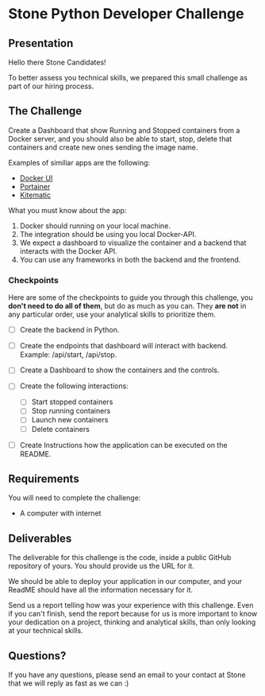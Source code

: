 # Stone Python Developer Challenge

## Presentation

Hello there Stone Candidates!

To better assess you technical skills, we prepared this small challenge as part of our hiring process.

## The Challenge

Create a Dashboard that show Running and Stopped containers from a Docker server, and you should also be able to start, stop, delete that containers and create new ones sending the image name.

Examples of similiar apps are the following:
- [Docker UI](https://github.com/otothea/docker-ui)
- [Portainer](https://www.portainer.io/)
- [Kitematic](https://kitematic.com/)


What you must know about the app:
1. Docker should running on your local machine.
2. The integration should be using you local Docker-API.
3. We expect a dashboard to visualize the container and a backend that interacts with the Docker API.
4. You can use any frameworks in both the backend and the frontend.

### Checkpoints

Here are some of the checkpoints to guide you through this challenge, you **don't need to do all of them**, but do as much as you can. They **are not** in any particular order, use your analytical skills to prioritize them.

- [ ] Create the backend in Python.
- [ ] Create the endpoints that dashboard will interact with backend. Example: /api/start, /api/stop.
- [ ] Create a Dashboard to show the containers and the controls.
- [ ] Create the following interactions:
  - [ ] Start stopped containers
  - [ ] Stop running containers
  - [ ] Launch new containers
  - [ ] Delete containers
- [ ] Create Instructions how the application can be executed on the README.


## Requirements

You will need to complete the challenge:

- A computer with internet


## Deliverables

The deliverable for this challenge is the code, inside a public GitHub repository of yours. You should provide us the URL for it.

We should be able to deploy your application in our computer, and your ReadME should have all the information necessary for it. 

Send us a report telling how was your experience with this challenge. Even if you can't finish, send the report because for us is more important to know your dedication on a project, thinking and analytical skills, than only looking at your technical skills.


## Questions?

If you have any questions, please send an email to your contact at Stone that we will reply as fast as we can :)

